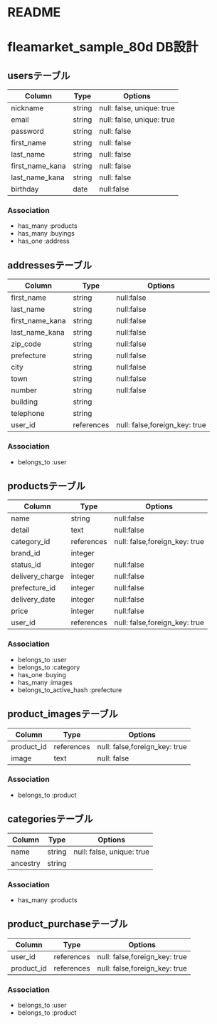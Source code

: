 # README

# fleamarket_sample_80d DB設計

## usersテーブル
|Column|Type|Options|
|------|----|-------|
|nickname|string|null: false, unique: true|
|email|string|null: false, unique: true|
|password|string|null: false|
|first_name|string|null: false|
|last_name|string|null: false|
|first_name_kana|string|null: false|
|last_name_kana|string|null: false|
|birthday|date|null:false|

### Association
- has_many :products
- has_many :buyings
- has_one :address

## addressesテーブル
|Column|Type|Options|
|------|----|-------|
|first_name|string|null:false|
|last_name|string|null:false|
|first_name_kana|string|null:false|
|last_name_kana|string|null:false|
|zip_code|string|null:false|
|prefecture|string|null:false|
|city|string|null:false|
|town|string|null:false|
|number|string|null:false|
|building|string||
|telephone|string||
|user_id|references|null: false,foreign_key: true|

### Association
- belongs_to :user

## productsテーブル
|Column|Type|Options|
|------|----|-------|
|name|string|null:false|
|detail|text|null:false|
|category_id|references|null: false,foreign_key: true|
|brand_id|integer||
|status_id|integer|null:false|
|delivery_charge|integer|null:false|
|prefecture_id|integer|null:false|
|delivery_date|integer|null:false|
|price|integer|null:false|
|user_id|references|null: false,foreign_key: true|

### Association
- belongs_to :user
- belongs_to :category
- has_one :buying
- has_many :images
- belongs_to_active_hash :prefecture

## product_imagesテーブル
|Column|Type|Options|
|------|----|-------|
|product_id|references|null: false,foreign_key: true|
|image|text|null: false|

### Association
- belongs_to :product


## categoriesテーブル
|Column|Type|Options|
|------|----|-------|
|name|string|null: false, unique: true|
|ancestry|string||

### Association
- has_many :products

## product_purchaseテーブル
|Column|Type|Options|
|------|----|-------|
|user_id|references|null: false,foreign_key: true|
|product_id|references|null: false,foreign_key: true|

### Association
- belongs_to :user
- belongs_to :product

